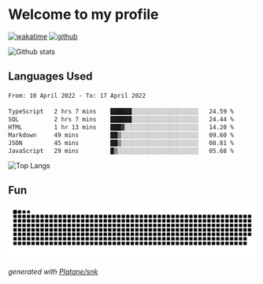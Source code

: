 # Welcome to my profile

[![wakatime](https://wakatime.com/badge/user/82c377cd-a54c-404c-b7df-177b313ca539.svg)](https://wakatime.com/@82c377cd-a54c-404c-b7df-177b313ca539)
[![github](https://img.shields.io/github/followers/xinthose?logo=github&style=plastic)](https://github.com/alanhamlett?tab=followers)

![Github stats](https://github-readme-stats.vercel.app/api?username=xinthose&show_icons=true&theme=radical&count_private=true)

## Languages Used

<!--START_SECTION:waka-->

```text
From: 10 April 2022 - To: 17 April 2022

TypeScript   2 hrs 7 mins    ██████░░░░░░░░░░░░░░░░░░░   24.59 %
SQL          2 hrs 7 mins    ██████░░░░░░░░░░░░░░░░░░░   24.44 %
HTML         1 hr 13 mins    ███▓░░░░░░░░░░░░░░░░░░░░░   14.20 %
Markdown     49 mins         ██▒░░░░░░░░░░░░░░░░░░░░░░   09.60 %
JSON         45 mins         ██▒░░░░░░░░░░░░░░░░░░░░░░   08.81 %
JavaScript   29 mins         █▒░░░░░░░░░░░░░░░░░░░░░░░   05.68 %
```

<!--END_SECTION:waka-->

![Top Langs](https://github-readme-stats.vercel.app/api/top-langs/?username=xinthose)

## Fun
![github contribution grid snake animation](https://raw.githubusercontent.com/xinthose/xinthose/output/github-contribution-grid-snake.svg)

_generated with [Platane/snk](https://github.com/Platane/snk)_
